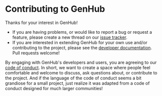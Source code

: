 Contributing to GenHub
======================

Thanks for your interest in GenHub!

- If you are having problems, or would like to report a bug or request a feature, please create a new thread on our [issue tracker](https://github.com/standage/genhub/issues).
- If you are interested in extending GenHub for your own use and/or contributing to the project, please see the [developer documentation](docs/DEVELOP.md).
  Pull requests welcome!

By engaging with GenHub's developers and users, you are agreeing to our [code of conduct](docs/CONDUCT.md).
In short, we want to create a space where people feel comfortable and welcome to discuss, ask questions about, or contribute to the project.
And if the language of the code of conduct seems a bit grandiose for a small project, just realize it was adapted from a code of conduct designed for much larger communities!

